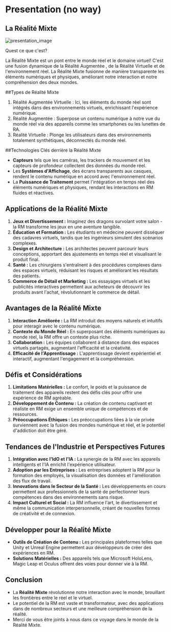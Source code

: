 # Presentation (no way)
## La Réalité Mixte

![presentation_image](Images/mixed_reality.png)

Quest ce que c'est?

La Réalité Mixte est un pont entre le monde réel et le domaine virtuel!
C'est une fusion dynamique de la Réalité Augmentée , de la Réalité Virtuelle et de l'environnement réel.
La Réalité Mixte fusionne de manière transparente les éléments numériques et physiques, améliorant notre interaction et notre compréhension des deux mondes.

##Types de Réalité Mixte

1) Réalité Augmentée Virtuelle : Ici, les éléments du monde réel sont intégrés dans des environnements virtuels, enrichissant l'expérience numérique.
2) Réalité Augmentée : Superpose un contenu numérique à notre vue du monde réel via des appareils comme les smartphones ou les lunettes de RA.
3) Réalité Virtuelle : Plonge les utilisateurs dans des environnements totalement synthétiques, déconnectés du monde réel.

##Technologies Clés derrière la Réalité Mixte

- **Capteurs** tels que les caméras, les trackers de mouvement et les capteurs de profondeur collectent des données du monde réel.
- Les **Systèmes d'Affichage**, des écrans transparents aux casques, rendent le contenu numérique en accord avec l'environnement réel.
- La **Puissance de Traitement** permet l'intégration en temps réel des éléments numériques et physiques, rendant les interactions en RM fluides et réactives.

## Applications de la Réalité Mixte
1. **Jeux et Divertissement :** Imaginez des dragons survolant votre salon - la RM transforme les jeux en une aventure tangible.
2. **Éducation et Formation :** Les étudiants en médecine peuvent disséquer des cadavres virtuels, tandis que les ingénieurs simulent des scénarios complexes.
3. **Design et Architecture :** Les architectes peuvent parcourir leurs conceptions, apportant des ajustements en temps réel et visualisant le produit final.
4. **Santé :** Les chirurgiens s'entraînent à des procédures complexes dans des espaces virtuels, réduisant les risques et améliorant les résultats des patients.
5. **Commerce de Détail et Marketing :** Les essayages virtuels et les publicités interactives permettent aux acheteurs de découvrir les produits avant l'achat, révolutionnant le commerce de détail.

## Avantages de la Réalité Mixte
1. **Interaction Améliorée :** La RM introduit des moyens naturels et intuitifs pour interagir avec le contenu numérique.
2. **Contexte du Monde Réel :** En superposant des éléments numériques au monde réel, la RM offre un contexte plus riche.
3. **Collaboration :** Les équipes collaborent à distance dans des espaces virtuels partagés, augmentant l'efficacité et la créativité.
4. **Efficacité de l'Apprentissage :** L'apprentissage devient expérientiel et interactif, augmentant l'engagement et la compréhension.

## Défis et Considérations
1. **Limitations Matérielles :** Le confort, le poids et la puissance de traitement des appareils restent des défis clés pour offrir une expérience de RM agréable.
2. **Développement de Contenu :** La création de contenu captivant et réaliste en RM exige un ensemble unique de compétences et de ressources.
3. **Préoccupations Éthiques :** Les préoccupations liées à la vie privée surviennent avec la fusion des mondes numérique et réel, et le potentiel d'addiction doit être géré.

## Tendances de l'Industrie et Perspectives Futures
1. **Intégration avec l'IdO et l'IA :** La synergie de la RM avec les appareils intelligents et l'IA enrichit l'expérience utilisateur.
2. **Adoption par les Entreprises :** Les entreprises adoptent la RM pour la formation des employés, la visualisation des données et l'amélioration des flux de travail.
3. **Innovations dans le Secteur de la Santé :** Les développements en cours permettent aux professionnels de la santé de perfectionner leurs compétences dans des environnements sans risque.
4. **Impact Culturel et Social :** La RM influence l'art, le divertissement et même la communication interpersonnelle, créant de nouvelles formes de créativité et de connexion.

## Développer pour la Réalité Mixte
- **Outils de Création de Contenu :** Les principales plateformes telles que Unity et Unreal Engine permettent aux développeurs de créer des expériences en RM.
- **Solutions Matérielles :** Des appareils tels que Microsoft HoloLens, Magic Leap et Oculus offrent des voies pour donner vie à la RM.

## Conclusion
- La **Réalité Mixte** révolutionne notre interaction avec le monde, brouillant les frontières entre le réel et le virtuel.
- Le potentiel de la RM est vaste et transformateur, avec des applications dans de nombreux secteurs et une meilleure compréhension de la réalité.
- Merci de vous être joints à nous dans ce voyage dans le monde de la Réalité Mixte.

